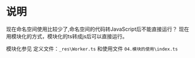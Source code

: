 # 说明

现在命名空间使用比较少了,命名空间的代码转JavaScript后不能直接运行？
现在用模块化的方式，模块化的ts转成js后可以直接运行。

模块化参见 定义文件：``_res\Worker.ts`` 和使用文件 ``04.模块的使用\index.ts``

